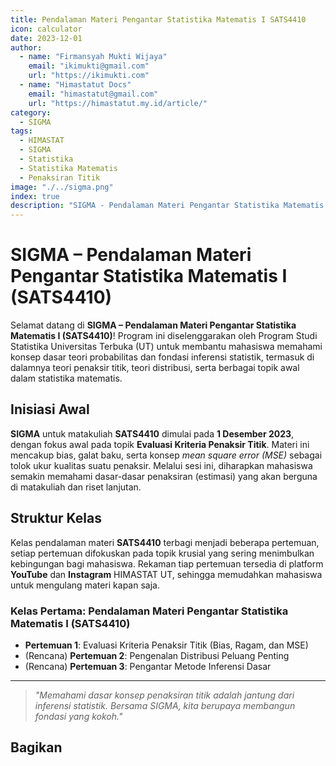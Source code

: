 ```yaml
--- 
title: Pendalaman Materi Pengantar Statistika Matematis I SATS4410
icon: calculator
date: 2023-12-01
author:
  - name: "Firmansyah Mukti Wijaya"
    email: "ikimukti@gmail.com"
    url: "https://ikimukti.com"
  - name: "Himastatut Docs"
    email: "himastatut@gmail.com"
    url: "https://himastatut.my.id/article/"
category:
  - SIGMA
tags:
  - HIMASTAT
  - SIGMA
  - Statistika
  - Statistika Matematis
  - Penaksiran Titik
image: "./../sigma.png"
index: true
description: "SIGMA - Pendalaman Materi Pengantar Statistika Matematis I SATS4410 adalah program untuk memperdalam pemahaman mahasiswa dalam mata kuliah Pengantar Statistika Matematis I, khususnya pada topik Penaksiran Titik dan Evaluasi Kriteria Penaksir."
--- 
```


# SIGMA – Pendalaman Materi Pengantar Statistika Matematis I (SATS4410)

Selamat datang di **SIGMA – Pendalaman Materi Pengantar Statistika Matematis I (SATS4410)**! Program ini diselenggarakan oleh Program Studi Statistika Universitas Terbuka (UT) untuk membantu mahasiswa memahami konsep dasar teori probabilitas dan fondasi inferensi statistik, termasuk di dalamnya teori penaksir titik, teori distribusi, serta berbagai topik awal dalam statistika matematis.

## Inisiasi Awal
**SIGMA** untuk matakuliah **SATS4410** dimulai pada **1 Desember 2023**, dengan fokus awal pada topik **Evaluasi Kriteria Penaksir Titik**. Materi ini mencakup bias, galat baku, serta konsep *mean square error (MSE)* sebagai tolok ukur kualitas suatu penaksir. Melalui sesi ini, diharapkan mahasiswa semakin memahami dasar-dasar penaksiran (estimasi) yang akan berguna di matakuliah dan riset lanjutan.

## Struktur Kelas
Kelas pendalaman materi **SATS4410** terbagi menjadi beberapa pertemuan, setiap pertemuan difokuskan pada topik krusial yang sering menimbulkan kebingungan bagi mahasiswa. Rekaman tiap pertemuan tersedia di platform **YouTube** dan **Instagram** HIMASTAT UT, sehingga memudahkan mahasiswa untuk mengulang materi kapan saja.

### Kelas Pertama: **Pendalaman Materi Pengantar Statistika Matematis I (SATS4410)**
- **Pertemuan 1**: Evaluasi Kriteria Penaksir Titik (Bias, Ragam, dan MSE)
- (Rencana) **Pertemuan 2**: Pengenalan Distribusi Peluang Penting
- (Rencana) **Pertemuan 3**: Pengantar Metode Inferensi Dasar

--- 

> *"Memahami dasar konsep penaksiran titik adalah jantung dari inferensi statistik. Bersama SIGMA, kita berupaya membangun fondasi yang kokoh."*

<Catalog />


## Bagikan
<Share colorful />
<GitContributors />
<GitChangelog />